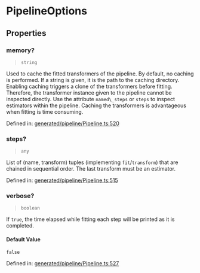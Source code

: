 # PipelineOptions

## Properties

### memory?

> `string`

Used to cache the fitted transformers of the pipeline. By default, no caching is performed. If a string is given, it is the path to the caching directory. Enabling caching triggers a clone of the transformers before fitting. Therefore, the transformer instance given to the pipeline cannot be inspected directly. Use the attribute `named\_steps` or `steps` to inspect estimators within the pipeline. Caching the transformers is advantageous when fitting is time consuming.

Defined in:  [generated/pipeline/Pipeline.ts:520](https://github.com/transitive-bullshit/scikit-learn-ts/blob/122b3c0/packages/sklearn/src/generated/pipeline/Pipeline.ts#L520)

### steps?

> `any`

List of (name, transform) tuples (implementing `fit`/`transform`) that are chained in sequential order. The last transform must be an estimator.

Defined in:  [generated/pipeline/Pipeline.ts:515](https://github.com/transitive-bullshit/scikit-learn-ts/blob/122b3c0/packages/sklearn/src/generated/pipeline/Pipeline.ts#L515)

### verbose?

> `boolean`

If `true`, the time elapsed while fitting each step will be printed as it is completed.

#### Default Value

`false`

Defined in:  [generated/pipeline/Pipeline.ts:527](https://github.com/transitive-bullshit/scikit-learn-ts/blob/122b3c0/packages/sklearn/src/generated/pipeline/Pipeline.ts#L527)
